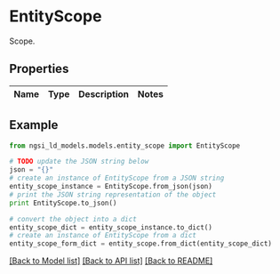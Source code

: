 # EntityScope

Scope. 

## Properties
Name | Type | Description | Notes
------------ | ------------- | ------------- | -------------

## Example

```python
from ngsi_ld_models.models.entity_scope import EntityScope

# TODO update the JSON string below
json = "{}"
# create an instance of EntityScope from a JSON string
entity_scope_instance = EntityScope.from_json(json)
# print the JSON string representation of the object
print EntityScope.to_json()

# convert the object into a dict
entity_scope_dict = entity_scope_instance.to_dict()
# create an instance of EntityScope from a dict
entity_scope_form_dict = entity_scope.from_dict(entity_scope_dict)
```
[[Back to Model list]](../README.md#documentation-for-models) [[Back to API list]](../README.md#documentation-for-api-endpoints) [[Back to README]](../README.md)


